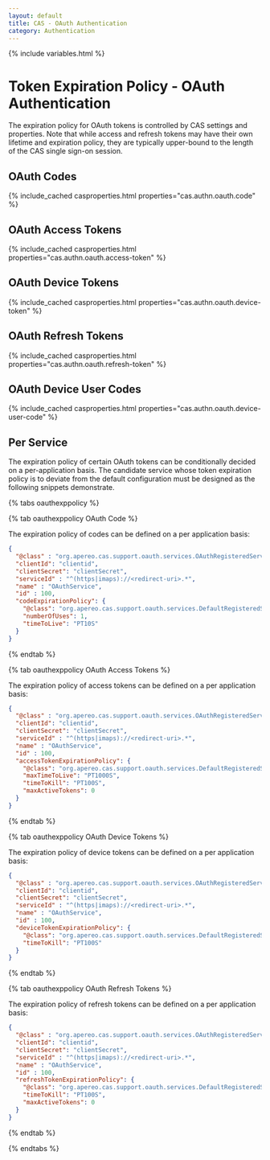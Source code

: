 ```yaml
---
layout: default
title: CAS - OAuth Authentication
category: Authentication
---
```

{% include variables.html %}

# Token Expiration Policy - OAuth Authentication

The expiration policy for OAuth tokens is controlled by CAS settings and properties. Note that
while access and refresh tokens may have their own lifetime and expiration policy, they are 
typically upper-bound to the length of the CAS single sign-on session.
  
## OAuth Codes

{% include_cached casproperties.html properties="cas.authn.oauth.code" %}

## OAuth Access Tokens

{% include_cached casproperties.html properties="cas.authn.oauth.access-token" %}

## OAuth Device Tokens

{% include_cached casproperties.html properties="cas.authn.oauth.device-token" %}

## OAuth Refresh Tokens

{% include_cached casproperties.html properties="cas.authn.oauth.refresh-token" %}

## OAuth Device User Codes

{% include_cached casproperties.html properties="cas.authn.oauth.device-user-code" %}

## Per Service

The expiration policy of certain OAuth tokens can be conditionally decided on a per-application basis. The candidate service
whose token expiration policy is to deviate from the default configuration must be designed as the following snippets demonstrate.

{% tabs oauthexppolicy %}

{% tab oauthexppolicy OAuth Code %}

The expiration policy of codes can be defined on a per application basis:

```json
{
  "@class" : "org.apereo.cas.support.oauth.services.OAuthRegisteredService",
  "clientId": "clientid",
  "clientSecret": "clientSecret",
  "serviceId" : "^(https|imaps)://<redirect-uri>.*",
  "name" : "OAuthService",
  "id" : 100,
  "codeExpirationPolicy": {
    "@class": "org.apereo.cas.support.oauth.services.DefaultRegisteredServiceOAuthCodeExpirationPolicy",
    "numberOfUses": 1,
    "timeToLive": "PT10S"
  }
}
```

{% endtab %}

{% tab oauthexppolicy OAuth Access Tokens %}

The expiration policy of access tokens can be defined on a per application basis:

```json
{
  "@class" : "org.apereo.cas.support.oauth.services.OAuthRegisteredService",
  "clientId": "clientid",
  "clientSecret": "clientSecret",
  "serviceId" : "^(https|imaps)://<redirect-uri>.*",
  "name" : "OAuthService",
  "id" : 100,
  "accessTokenExpirationPolicy": {
    "@class": "org.apereo.cas.support.oauth.services.DefaultRegisteredServiceOAuthAccessTokenExpirationPolicy",
    "maxTimeToLive": "PT1000S",
    "timeToKill": "PT100S",
    "maxActiveTokens": 0
  }
}
```

{% endtab %}

{% tab oauthexppolicy OAuth Device Tokens %}

The expiration policy of device tokens can be defined on a per application basis:

```json
{
  "@class" : "org.apereo.cas.support.oauth.services.OAuthRegisteredService",
  "clientId": "clientid",
  "clientSecret": "clientSecret",
  "serviceId" : "^(https|imaps)://<redirect-uri>.*",
  "name" : "OAuthService",
  "id" : 100,
  "deviceTokenExpirationPolicy": {
    "@class": "org.apereo.cas.support.oauth.services.DefaultRegisteredServiceOAuthDeviceTokenExpirationPolicy",
    "timeToKill": "PT100S"
  }
}
```

{% endtab %}

{% tab oauthexppolicy OAuth Refresh Tokens %}

The expiration policy of refresh tokens can be defined on a per application basis:

```json
{
  "@class" : "org.apereo.cas.support.oauth.services.OAuthRegisteredService",
  "clientId": "clientid",
  "clientSecret": "clientSecret",
  "serviceId" : "^(https|imaps)://<redirect-uri>.*",
  "name" : "OAuthService",
  "id" : 100,
  "refreshTokenExpirationPolicy": {
    "@class": "org.apereo.cas.support.oauth.services.DefaultRegisteredServiceOAuthRefreshTokenExpirationPolicy",
    "timeToKill": "PT100S",
    "maxActiveTokens": 0
  }
}
```

{% endtab %}

{% endtabs %}
